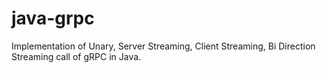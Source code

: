 # java-grpc
Implementation of Unary, Server Streaming, Client Streaming, Bi Direction Streaming call of gRPC in Java.
